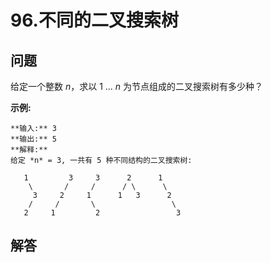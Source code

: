 # 96.不同的二叉搜索树

## 问题

给定一个整数 *n*，求以 1 ... *n* 为节点组成的二叉搜索树有多少种？

**示例:**

```
**输入:** 3
**输出:** 5
**解释:**
给定 *n* = 3, 一共有 5 种不同结构的二叉搜索树:

   1         3     3      2      1
    \       /     /      / \      \
     3     2     1      1   3      2
    /     /       \                 \
   2     1         2                 3
```



## 解答

